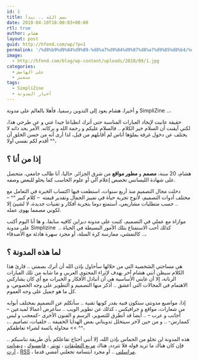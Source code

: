 ```yaml
---
id: 1
title: بسم الله .. نبدأ
date: 2010-04-10T18:00:03+00:00
rtl: true
author: هشام
layout: post
guid: http://hfend.com/wp/?p=1
permalink: '/%d8%b9%d9%84%d9%89-%d8%a7%d9%84%d9%87%d8%a7%d9%85%d8%b4/%d8%a8%d8%b3%d9%85-%d8%a7%d9%84%d9%84%d9%87-%d9%86%d8%a8%d8%af%d8%a3/'
image:
  - http://hfend.com/blog/wp-content/uploads/2010/09/1.jpg
categories:
  - على الهامش
  - متميز
tags:
  - SimpliZine
  - أخبار المدونة
---
```

و أخيرا، هشام يعود إلى التدوين رسميا، فأهلا بالعالم على مدونة SimpliZine ..،

حقيقة عانيت لإيجاد العبارات المناسبة حتى أترك انطباعا جيدا عني و عن طرحي هذا، لكني أيقنت أن السلام خير الكلام .. فالسلام عليكم و رحمة الله و بركاته. الأمر بحد ذاته لا يختلف عن دخول غرفة يملؤها أناس لم أقابلهم من قبل، لذا أرى أنه من حسن الخلق أن أقدم لكم نفسي أولا ^^،

## إذا من أنا ؟

هشام، 20 سنة، **مصمم** و **مطور مواقع** من شرق الجزائر. حاليا، أنا طالب جامعي، متحصل على شهادة الليسانس تخصص إعلام آلي أو علوم الحاسب كما يحلو للبعض وصفه.

دخلت مجال التصميم منذ أربع سنوات، استطعت فيها اكتساب الخبرة في التعامل مع مختلف أدوات التصميم، لأتوج تجربة حياة في تمييز الجمال وتقدير قيمته  &#8211; كلام كبير ^^ &#8211; .. حسب متطلبات مشاريعي، أستمتع دوما بتجربة أفكار و تقنيات جديدة، لا لشيئ إلا لكوني مصمما يهوى عمله.

موازاة مع عملي في التصميم، كتبت على مدونة ديزاين كافيه سابقا، و ها أنا اليوم أكتب على مدونة Simplizine  .. كذلك أحب الاستمتاع بتلك الأمور البسيطة في الحياة كالتمشي، ممارسة كرة السلة، أو مجرد سهرة هادئة مع الأصدقاء ..،

## لما هذه المدونة ؟

هي مساحتي الشخصية التي من خلالها سأحاول بإذن الله أن أترك بصمتي .. قارئ هذا الكلام سيظن أنني هشام آخر يهدف لإثراء المحتوى العربي و ما شابه من تلك العبارات الرنانة، إلا أن غايتي الأساسية هي أن أتبادل الأفكار و الخبرات مع أي كان يشاركني الاهتمام في المجالات التي أعشق .. أذكر منها التصميم و التطوير على وجه الخصوص، و كل ما هو جميل على وجه العموم.

إذا، مواضيع مدونتي ستكون فنية بقدر كونها تقنية .. سأتكلم عن التصميم بمختلف أبوابه من شعارات، مواقع و جرافيكس ، كذلك عن تطوير الويب .. سأعرض أعمالا لمبدعين – أجانب و عرب &#8211; .. أيضا قد أتطرق للتصوير، الرسم و الفنون الأخرى -كمعجب و ليس كممارس- .. و من حين لآخر سيتخلل تدويناتي بعض الهدايا الخفيفة .. خلفيات، تصاميم ..، >> محاولة يائسة لشراء تعاطفكم ^^،

هذه المدونة لن تخلو من الحماس بإذن الله، إلا أنني أحتاج تفاعلكم بأي طريقة تناسبكم .. فإن كان هناك ما تريد قوله فلا تتردد، هناك [مربع التعليقات](http://hfend.com/blog/%d8%b9%d9%84%d9%89-%d8%a7%d9%84%d9%87%d8%a7%d9%85%d8%b4/%d8%a8%d8%b3%d9%85-%d8%a7%d9%84%d9%84%d9%87-%d9%86%d8%a8%d8%af%d8%a3/#respond "مربع التعليقات") ، <a title="تابعني على تويتر" href="http://twitter.com/#!/SimpliZine" target="_blank">تويتر</a> ، [فايسبوك](http://www.facebook.com/pages/SimpliZine/149366321765234 "تابعني على فايسبوك") ، <a title="تابعني على ديفيانت آرت" href="http://lakoubi.deviantart.com/" target="_blank">ديفيانت آرت</a> ، [RSS](http://hfend.com/blog/feed/ "تابعني على RSS") ، [مراسلتي](http://hfend.com/#contact "راسلني") .. أو مجرد ابتسامة تجعلني أمضي قدما.<!--more-->
